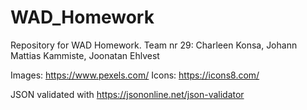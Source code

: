 # WAD_Homework
Repository for WAD Homework. 
Team nr 29: Charleen Konsa, Johann Mattias Kammiste, Joonatan Ehlvest

Images: https://www.pexels.com/
Icons: https://icons8.com/

JSON validated with https://jsononline.net/json-validator